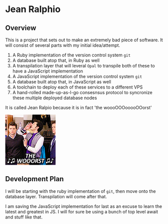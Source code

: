 # Jean Ralphio

## Overview
This is a project that sets out to make an extremely bad piece of software.
It will consist of several parts with my initial idea/attempt.

1. A Ruby implementation of the version control system `git`
2. A database built atop that, in Ruby as well
3. A transpilation layer that will leveral `Opal` to transpile both of these to have a JavaScript implementation
4. A JavaScript implementation of the version control system `git`
5. A database built atop that, in JavaScript as well
6. A toolchain to deploy each of these services to a different VPS
7. A hand-rolled made-up-as-I-go consesnsus protocol to syncronize these multiple deployed database nodes

It is called Jean Ralpio because it is in fact 'the woooOOOooooOOorst'

![jean-ralphio](jean-ralphio.gif)

## Development Plan
I will be starting with the ruby implementation of `git`, then move onto the database layer.
Transpilation will come after that.

I am saving the JavaScript implementation for last as an excuse to learn the latest and greatest in JS.
I will for sure be using a bunch of top level await and stuff like that.
